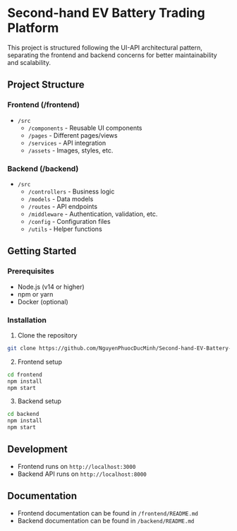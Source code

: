 # Second-hand EV Battery Trading Platform

This project is structured following the UI-API architectural pattern, separating the frontend and backend concerns for better maintainability and scalability.

## Project Structure

### Frontend (/frontend)
- `/src`
  - `/components` - Reusable UI components
  - `/pages` - Different pages/views
  - `/services` - API integration
  - `/assets` - Images, styles, etc.

### Backend (/backend)
- `/src`
  - `/controllers` - Business logic
  - `/models` - Data models
  - `/routes` - API endpoints
  - `/middleware` - Authentication, validation, etc.
  - `/config` - Configuration files
  - `/utils` - Helper functions

## Getting Started

### Prerequisites
- Node.js (v14 or higher)
- npm or yarn
- Docker (optional)

### Installation

1. Clone the repository
```bash
git clone https://github.com/NguyenPhuocDucMinh/Second-hand-EV-Battery-Trading-Platform.git
```

2. Frontend setup
```bash
cd frontend
npm install
npm start
```

3. Backend setup
```bash
cd backend
npm install
npm start
```

## Development

- Frontend runs on `http://localhost:3000`
- Backend API runs on `http://localhost:8000`

## Documentation
- Frontend documentation can be found in `/frontend/README.md`
- Backend documentation can be found in `/backend/README.md`